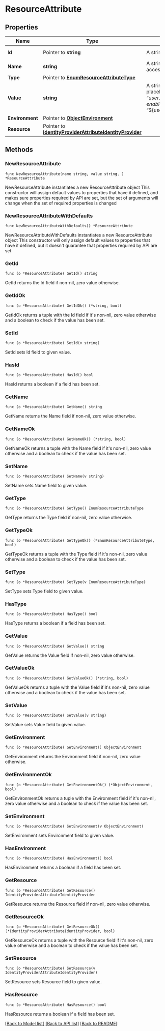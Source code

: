 # ResourceAttribute

## Properties

Name | Type | Description | Notes
------------ | ------------- | ------------- | -------------
**Id** | Pointer to **string** | A string that specifies the resource’s unique identifier. | [optional] [readonly] 
**Name** | **string** | A string that specifies the name of the custom resource attribute to be included in the access token | 
**Type** | Pointer to [**EnumResourceAttributeType**](EnumResourceAttributeType.md) |  | [optional] 
**Value** | **string** | A string that specifies the value of the custom resource attribute. This value can be a placeholder that references an attribute in the user schema, expressed as “${user.path.to.value}”, or it can be a static string. Placeholders must be valid, enabled attributes in the environment’s user schema. Examples fo valid values are “${user.email}”, “${user.name.family}”, and “myClaimValueString” | 
**Environment** | Pointer to [**ObjectEnvironment**](ObjectEnvironment.md) |  | [optional] 
**Resource** | Pointer to [**IdentityProviderAttributeIdentityProvider**](IdentityProviderAttributeIdentityProvider.md) |  | [optional] 

## Methods

### NewResourceAttribute

`func NewResourceAttribute(name string, value string, ) *ResourceAttribute`

NewResourceAttribute instantiates a new ResourceAttribute object
This constructor will assign default values to properties that have it defined,
and makes sure properties required by API are set, but the set of arguments
will change when the set of required properties is changed

### NewResourceAttributeWithDefaults

`func NewResourceAttributeWithDefaults() *ResourceAttribute`

NewResourceAttributeWithDefaults instantiates a new ResourceAttribute object
This constructor will only assign default values to properties that have it defined,
but it doesn't guarantee that properties required by API are set

### GetId

`func (o *ResourceAttribute) GetId() string`

GetId returns the Id field if non-nil, zero value otherwise.

### GetIdOk

`func (o *ResourceAttribute) GetIdOk() (*string, bool)`

GetIdOk returns a tuple with the Id field if it's non-nil, zero value otherwise
and a boolean to check if the value has been set.

### SetId

`func (o *ResourceAttribute) SetId(v string)`

SetId sets Id field to given value.

### HasId

`func (o *ResourceAttribute) HasId() bool`

HasId returns a boolean if a field has been set.

### GetName

`func (o *ResourceAttribute) GetName() string`

GetName returns the Name field if non-nil, zero value otherwise.

### GetNameOk

`func (o *ResourceAttribute) GetNameOk() (*string, bool)`

GetNameOk returns a tuple with the Name field if it's non-nil, zero value otherwise
and a boolean to check if the value has been set.

### SetName

`func (o *ResourceAttribute) SetName(v string)`

SetName sets Name field to given value.


### GetType

`func (o *ResourceAttribute) GetType() EnumResourceAttributeType`

GetType returns the Type field if non-nil, zero value otherwise.

### GetTypeOk

`func (o *ResourceAttribute) GetTypeOk() (*EnumResourceAttributeType, bool)`

GetTypeOk returns a tuple with the Type field if it's non-nil, zero value otherwise
and a boolean to check if the value has been set.

### SetType

`func (o *ResourceAttribute) SetType(v EnumResourceAttributeType)`

SetType sets Type field to given value.

### HasType

`func (o *ResourceAttribute) HasType() bool`

HasType returns a boolean if a field has been set.

### GetValue

`func (o *ResourceAttribute) GetValue() string`

GetValue returns the Value field if non-nil, zero value otherwise.

### GetValueOk

`func (o *ResourceAttribute) GetValueOk() (*string, bool)`

GetValueOk returns a tuple with the Value field if it's non-nil, zero value otherwise
and a boolean to check if the value has been set.

### SetValue

`func (o *ResourceAttribute) SetValue(v string)`

SetValue sets Value field to given value.


### GetEnvironment

`func (o *ResourceAttribute) GetEnvironment() ObjectEnvironment`

GetEnvironment returns the Environment field if non-nil, zero value otherwise.

### GetEnvironmentOk

`func (o *ResourceAttribute) GetEnvironmentOk() (*ObjectEnvironment, bool)`

GetEnvironmentOk returns a tuple with the Environment field if it's non-nil, zero value otherwise
and a boolean to check if the value has been set.

### SetEnvironment

`func (o *ResourceAttribute) SetEnvironment(v ObjectEnvironment)`

SetEnvironment sets Environment field to given value.

### HasEnvironment

`func (o *ResourceAttribute) HasEnvironment() bool`

HasEnvironment returns a boolean if a field has been set.

### GetResource

`func (o *ResourceAttribute) GetResource() IdentityProviderAttributeIdentityProvider`

GetResource returns the Resource field if non-nil, zero value otherwise.

### GetResourceOk

`func (o *ResourceAttribute) GetResourceOk() (*IdentityProviderAttributeIdentityProvider, bool)`

GetResourceOk returns a tuple with the Resource field if it's non-nil, zero value otherwise
and a boolean to check if the value has been set.

### SetResource

`func (o *ResourceAttribute) SetResource(v IdentityProviderAttributeIdentityProvider)`

SetResource sets Resource field to given value.

### HasResource

`func (o *ResourceAttribute) HasResource() bool`

HasResource returns a boolean if a field has been set.


[[Back to Model list]](../README.md#documentation-for-models) [[Back to API list]](../README.md#documentation-for-api-endpoints) [[Back to README]](../README.md)


